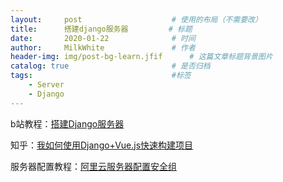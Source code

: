 ```yaml
---
layout:     post                    # 使用的布局（不需要改）
title:      搭建django服务器   	    # 标题 
date:       2020-01-22              # 时间
author:     MilkWhite               # 作者
header-img: img/post-bg-learn.jfif    	# 这篇文章标题背景图片
catalog: true                       # 是否归档
tags:                               #标签
    - Server
    - Django
---
```

b站教程：[搭建Django服务器](https://www.bilibili.com/video/av49528063?p=9)

知乎：[我如何使用Django+Vue.js快速构建项目](https://zhuanlan.zhihu.com/p/25080236)

服务器配置教程：[阿里云服务器配置安全组](https://www.jianshu.com/p/3801393a323a)
